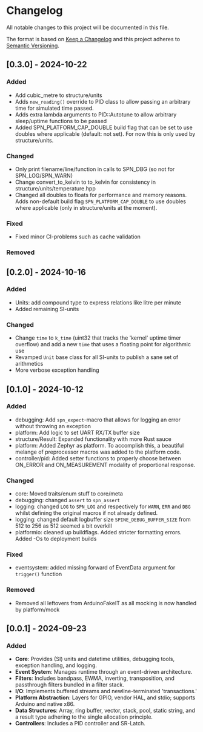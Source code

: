 # Changelog

All notable changes to this project will be documented in this file.

The format is based on [Keep a Changelog](http://keepachangelog.com/en/1.0.0/)
and this project adheres to [Semantic Versioning](http://semver.org/spec/v2.0.0.html).

<!--

## [Unreleased] - DATE

### Added

### Changed

### Fixed

### Removed

-->

## [0.3.0] - 2024-10-22

### Added

- Add cubic_metre to structure/units
- Adds `new_reading()` override to PID class to allow passing an arbitrary time for simulated time passed.
- Adds extra lambda arguments to PID::Autotune to allow arbitrary sleep/uptime functions to be passed
- Added SPN_PLATFORM_CAP_DOUBLE build flag that can be set to use doubles where
  applicable (default: not set). For now this is only used by structure/units.

### Changed

- Only print filename/line/function in calls to SPN_DBG (so not for SPN_LOG/SPN_WARN)
- Change convert_to_kelvin to to_kelvin for consistency in structure/units/temperature.hpp
- Changed all doubles to floats for performance and memory reasons. Adds non-default build flag
  `SPN_PLATFORM_CAP_DOUBLE` to use doubles where applicable (only in structure/units at the moment).

### Fixed

- Fixed minor CI-problems such as cache validation

### Removed

## [0.2.0] - 2024-10-16

### Added

- Units: add compound type to express relations like litre per minute
- Added remaining SI-units

### Changed

- Change `time` to `k_time` (uint32 that tracks the 'kernel' uptime timer overflow) and add a new `time` that uses a
  floating point for algorithmic use
- Revamped `Unit` base class for all SI-units to publish a sane set of arithmetics
- More verbose exception handling

## [0.1.0] - 2024-10-12

### Added

- debugging: Add `spn_expect`-macro that allows for logging an error without throwing an exception
- platform: Add logic to set UART RX/TX buffer size
- structure/Result: Expanded functionality with more Rust sauce
- platform: Added Zephyr as platform. To accomplish this, a beautiful melange of preprocessor macros was added to the
  platform code.
- controller/pid: Added setter functions to properly choose between ON_ERROR and ON_MEASUREMENT modality of proportional
  response.

### Changed

- core: Moved traits/enum stuff to core/meta
- debugging: changed `assert` to `spn_assert`
- logging: changed `LOG` to `SPN_LOG` and respectively for `WARN`, `ERR` and `DBG` whilst defining the original macros
  if not already defined.
- logging: changed default logbuffer size `SPINE_DEBUG_BUFFER_SIZE` from 512 to 256 as 512 seemed a bit overkill
- platformio: cleaned up buildflags. Added stricter formatting errors. Added -Os to deployment builds

### Fixed

- eventsystem: added missing forward of EventData argument for `trigger()` function

### Removed

- Removed all leftovers from ArduinoFakeIT as all mocking is now handled by platform/mock

## [0.0.1] - 2024-09-23

### Added

- **Core**: Provides (SI) units and datetime utilities, debugging tools, exception handling, and logging.
- **Event System**: Manages runtime through an event-driven architecture.
- **Filters**: Includes bandpass, EWMA, inverting, transposition, and passthrough filters bundled in a filter stack.
- **I/O**: Implements buffered streams and newline-terminated 'transactions.'
- **Platform Abstraction**: Layers for GPIO, vendor HAL, and stdio; supports Arduino and native x86.
- **Data Structures**: Array, ring buffer, vector, stack, pool, static string, and a result type adhering to the single
  allocation principle.
- **Controllers**: Includes a PID controller and SR-Latch.


